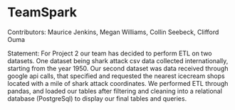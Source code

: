 # TeamSpark
Contributors: Maurice Jenkins, Megan Williams, Collin Seebeck, Clifford Ouma

Statement: For Project 2 our team has decided to perform ETL on two datasets. One dataset being shark attack csv data collected internationally, starting from the year 1950. Our second dataset was data received through google api calls, that specified and requested the nearest icecream shops located with a mile of shark attack coordinates. We performed ETL through pandas, and loaded our tables after filtering and cleaning into a relational database (PostgreSql) to display our final tables and queries. 
